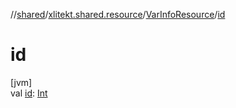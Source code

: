 //[shared](../../../index.md)/[xlitekt.shared.resource](../index.md)/[VarInfoResource](index.md)/[id](id.md)

# id

[jvm]\
val [id](id.md): [Int](https://kotlinlang.org/api/latest/jvm/stdlib/kotlin/-int/index.html)
